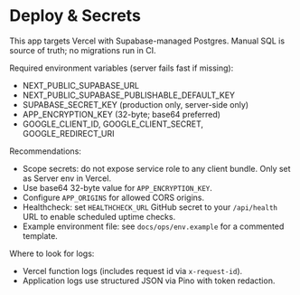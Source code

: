 # Deploy & Secrets

This app targets Vercel with Supabase-managed Postgres. Manual SQL is source of truth; no migrations run in CI.

Required environment variables (server fails fast if missing):

- NEXT_PUBLIC_SUPABASE_URL
- NEXT_PUBLIC_SUPABASE_PUBLISHABLE_DEFAULT_KEY
- SUPABASE_SECRET_KEY (production only, server-side only)
- APP_ENCRYPTION_KEY (32-byte; base64 preferred)
- GOOGLE_CLIENT_ID, GOOGLE_CLIENT_SECRET, GOOGLE_REDIRECT_URI

Recommendations:

- Scope secrets: do not expose service role to any client bundle. Only set as Server env in Vercel.
- Use base64 32-byte value for `APP_ENCRYPTION_KEY`.
- Configure `APP_ORIGINS` for allowed CORS origins.
- Healthcheck: set `HEALTHCHECK_URL` GitHub secret to your `/api/health` URL to enable scheduled uptime checks.
- Example environment file: see `docs/ops/env.example` for a commented template.

Where to look for logs:

- Vercel function logs (includes request id via `x-request-id`).
- Application logs use structured JSON via Pino with token redaction.
